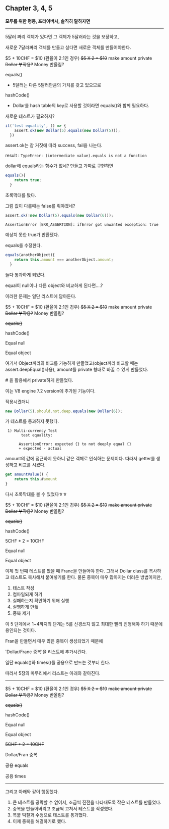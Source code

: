 ## Chapter 3, 4, 5 

**모두를 위한 평등, 프라이버시, 솔직히 말하자면**

----

5달러 짜리 객체가 있다면 그 객체가 5달러라는 것을 보장하고,

새로운 7달러짜리 객체를 만들고 싶다면 새로운 객체를 만들어야한다.



\$5 + 10CHF = \$10 (환율이 2:1인 경우)
~~\$5 X 2 = \$10~~
make amount private
~~Dollar 부작용?~~
Money 반올림?

equals() 

- 5달러는 다른 5달러만큼의 가치를 갖고 있으므로

hashCode()

- Dollar를 hash table의 key로 사용할 것이라면 equals()와 함께 필요하다.



새로운 테스트가 필요하지?

```javascript
it('test equality', () => {
    assert.ok(new Dollar(5).equals(new Dollar(5)));
  })
```

assert.ok는 참 거짓에 따라 success, fail을 나눈다.



result : `TypeError: (intermediate value).equals is not a function`

dollar에 equals라는 함수가 없네? 만들고 가짜로 구현하면

```javascript
equals(){
    return true;
  }
```

초록막대를 봤다.

그럼 값이 다를때는 false를 줘야겠네?

```javascript
assert.ok(!new Dollar(5).equals(new Dollar(6)));
```

`AssertionError [ERR_ASSERTION]: ifError got unwanted exception: true`

예상치 못한 true가 반환됐다.



equals를 수정한다.

```javascript
equals(anotherObject){
    return this.amount === anotherObject.amount;
  }
```

둘다 통과하게 되었다.



equal이 null이나 다른 object와 비교하게 된다면….?

이러한 문제는 일단 리스트에 담아둔다.

\$5 + 10CHF = \$10 (환율이 2:1인 경우)
~~\$5 X 2 = \$10~~
make amount private
~~Dollar 부작용?~~
Money 반올림?

~~equals()~~

hashCode()

Equal null

Equal object



여기서 Object끼리의 비교를 가능하게 만들었고(object끼리 비교할 때는 assert.deepEqual()사용), amount를 private 형태로 바꿀 수 있게 만들었다.



\# 을 활용해서 private하게 만들었다.

이는 V8 engine 7.2 version에 추가된 기능이다.



적용시켰더니

```javascript
new Dollar(5).should.not.deep.equals(new Dollar(6));
```

가 테스트를 통과하지 못했다.

```mocha
 1) Multi-currency Test
       test equality:

      AssertionError: expected {} to not deeply equal {}
      + expected - actual
```

amount의 값에 접근하지 못하니 같은 객체로 인식하는 문제이다. 따라서 getter를 생성하고 비교를 시켰다.

```javascript
get amountValue() {
    return this.#amount
}
```

다시 초록막대를 볼 수 있었다ㅎㅎ



\$5 + 10CHF = \$10 (환율이 2:1인 경우)
~~\$5 X 2 = \$10~~
~~make amount private~~
~~Dollar 부작용?~~
Money 반올림?

~~equals()~~

hashCode()

5CHF * 2 = 10CHF

Equal null

Equal object



이제 첫 번째 테스트를 봤을 때 Franc을 만들어야 한다. 그래서 Dollar class를 복사하고 테스트도 복사해서 붙여넣기를 한다. 물론 중복이 매우 많아지는 더러운 방법이지만,



1. 테스트 작성
2. 컴파일되게 하기
3. 실패하는지 확인하기 위해 실행
4. 실행하게 만듦
5. 중복 제거

이 5 단계에서 1~4까지의 단계는 5를 신경쓰지 않고 최대한 빨리 진행해야 하기 때문에 용인되는 것이다.

Fran을 만들면서 매우 많은 중복이 생성되었기 때문에

'Dollar/Franc 중복'을 리스트에 추가시킨다.

일단 equals()와 times()를 공용으로 만드는 것부터 한다.



따라서 5장의 마무리에서 리스트는 아래와 같아진다.

----

\$5 + 10CHF = \$10 (환율이 2:1인 경우)
~~\$5 X 2 = \$10~~
~~make amount private~~
~~Dollar 부작용?~~
Money 반올림?

~~equals()~~

hashCode()

Equal null

Equal object

~~5CHF * 2 = 10CHF~~

Dollar/Fran 중복

공용 equals

공용 times

----



그리고 아래와 같이 행동했다.

1. 큰 테스트를 공략할 수 없어서, 조금씩 진전을 나타내도록 작은 테스트를 만들었다.
2. 중복을 만들어버리고 조금씩 고쳐서 테스트를 작성했다.
3. 복붙 떡칠과 수정으로 테스트를 통과했다.
4. 이제 중복을 해결하기로 했다.

